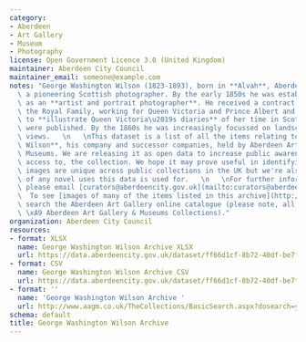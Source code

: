 ```yaml
---
category:
- Aberdeen
- Art Gallery
- Museum
- Photography
license: Open Government Licence 3.0 (United Kingdom)
maintainer: Aberdeen City Council
maintainer_email: someone@example.com
notes: "George Washington Wilson (1823-1893), born in **Alvah**, Aberdeenshire, was\
  \ a pioneering Scottish photographer. By the early 1850s he was established in **Aberdeen**\
  \ as an **artist and portrait photographer**. He received a contract to photograph\
  \ the Royal Family, working for Queen Victoria and Prince Albert and was later commissioned\
  \ to **illustrate Queen Victoria\u2019s diaries** of her time in Scotland when they\
  \ were published. By the 1860s he was increasingly focussed on landscapes and stereoscopic\
  \ views.   \n   \nThis dataset is a list of all the items relating to **George Washington\
  \ Wilson**, his company and successor companies, held by Aberdeen Art Gallery &\
  \ Museums. We are releasing it as open data to increase public awareness of, and\
  \ access to, the collection. We hope it may prove useful in identifying which photographic\
  \ images are unique across public collections in the UK but we're also keen to hear\
  \ of any novel uses this data is used for.   \n   \nFor further information or discussion,\
  \ please email [curators@aberdeencity.gov.uk](mailto:curators@aberdeencity.gov.uk).\
  \  To see [images of many of the items listed in this archive](http://www.aagm.co.uk/TheCollections/BasicSearch.aspx?dosearch=y&Artists=George+Washington+Wilson+and+Company&Title=&chat=)\
  \ search the Aberdeen Art Gallery online catalogue (please note, all images are\
  \ \xA9 Aberdeen Art Gallery & Museums Collections)."
organization: Aberdeen City Council
resources:
- format: XLSX
  name: George Washington Wilson Archive XLSX
  url: https://data.aberdeencity.gov.uk/dataset/ff66d1cf-8b72-40df-be7f-6330536aea91/resource/992291f7-7cb0-43ab-bf7b-d266240bdc88/download/georgewashingtonwilsonarchive-spreadsheet.xlsx
- format: CSV
  name: George Washington Wilson Archive CSV
  url: https://data.aberdeencity.gov.uk/dataset/ff66d1cf-8b72-40df-be7f-6330536aea91/resource/a4de5363-fc23-43e7-8ac0-f8c894ed4b40/download/georgewashingtonwilsonarchive-csv.csv
- format: ''
  name: 'George Washington Wilson Archive '
  url: http://www.aagm.co.uk/TheCollections/BasicSearch.aspx?dosearch=y&Artists=George+Washington+Wilson+and+Company&Title=&chat=
schema: default
title: George Washington Wilson Archive
---
```

